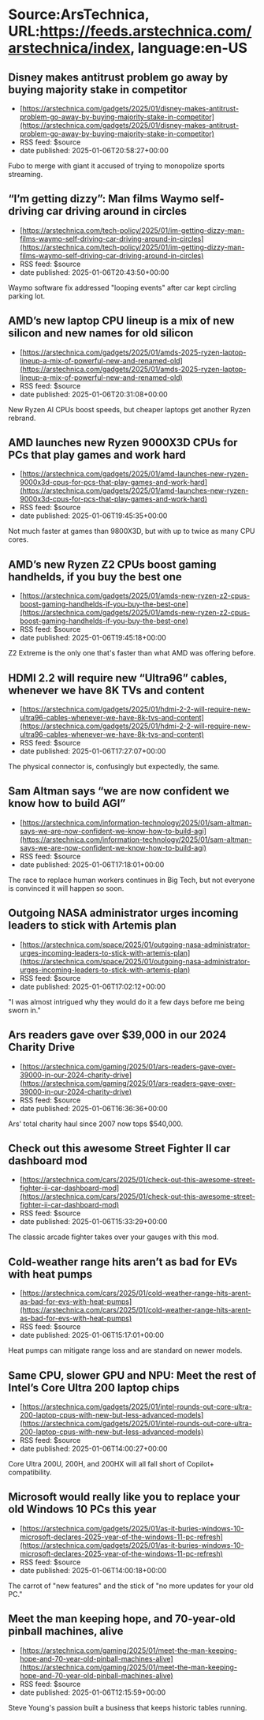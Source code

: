 # Source:ArsTechnica, URL:https://feeds.arstechnica.com/arstechnica/index, language:en-US

## Disney makes antitrust problem go away by buying majority stake in competitor
 - [https://arstechnica.com/gadgets/2025/01/disney-makes-antitrust-problem-go-away-by-buying-majority-stake-in-competitor](https://arstechnica.com/gadgets/2025/01/disney-makes-antitrust-problem-go-away-by-buying-majority-stake-in-competitor)
 - RSS feed: $source
 - date published: 2025-01-06T20:58:27+00:00

Fubo to merge with giant it accused of trying to monopolize sports streaming.

## “I’m getting dizzy”: Man films Waymo self-driving car driving around in circles
 - [https://arstechnica.com/tech-policy/2025/01/im-getting-dizzy-man-films-waymo-self-driving-car-driving-around-in-circles](https://arstechnica.com/tech-policy/2025/01/im-getting-dizzy-man-films-waymo-self-driving-car-driving-around-in-circles)
 - RSS feed: $source
 - date published: 2025-01-06T20:43:50+00:00

Waymo software fix addressed "looping events" after car kept circling parking lot.

## AMD’s new laptop CPU lineup is a mix of new silicon and new names for old silicon
 - [https://arstechnica.com/gadgets/2025/01/amds-2025-ryzen-laptop-lineup-a-mix-of-powerful-new-and-renamed-old](https://arstechnica.com/gadgets/2025/01/amds-2025-ryzen-laptop-lineup-a-mix-of-powerful-new-and-renamed-old)
 - RSS feed: $source
 - date published: 2025-01-06T20:31:08+00:00

New Ryzen AI CPUs boost speeds, but cheaper laptops get another Ryzen rebrand.

## AMD launches new Ryzen 9000X3D CPUs for PCs that play games and work hard
 - [https://arstechnica.com/gadgets/2025/01/amd-launches-new-ryzen-9000x3d-cpus-for-pcs-that-play-games-and-work-hard](https://arstechnica.com/gadgets/2025/01/amd-launches-new-ryzen-9000x3d-cpus-for-pcs-that-play-games-and-work-hard)
 - RSS feed: $source
 - date published: 2025-01-06T19:45:35+00:00

Not much faster at games than 9800X3D, but with up to twice as many CPU cores.

## AMD’s new Ryzen Z2 CPUs boost gaming handhelds, if you buy the best one
 - [https://arstechnica.com/gadgets/2025/01/amds-new-ryzen-z2-cpus-boost-gaming-handhelds-if-you-buy-the-best-one](https://arstechnica.com/gadgets/2025/01/amds-new-ryzen-z2-cpus-boost-gaming-handhelds-if-you-buy-the-best-one)
 - RSS feed: $source
 - date published: 2025-01-06T19:45:18+00:00

Z2 Extreme is the only one that's faster than what AMD was offering before.

## HDMI 2.2 will require new “Ultra96” cables, whenever we have 8K TVs and content
 - [https://arstechnica.com/gadgets/2025/01/hdmi-2-2-will-require-new-ultra96-cables-whenever-we-have-8k-tvs-and-content](https://arstechnica.com/gadgets/2025/01/hdmi-2-2-will-require-new-ultra96-cables-whenever-we-have-8k-tvs-and-content)
 - RSS feed: $source
 - date published: 2025-01-06T17:27:07+00:00

The physical connector is, confusingly but expectedly, the same.

## Sam Altman says “we are now confident we know how to build AGI”
 - [https://arstechnica.com/information-technology/2025/01/sam-altman-says-we-are-now-confident-we-know-how-to-build-agi](https://arstechnica.com/information-technology/2025/01/sam-altman-says-we-are-now-confident-we-know-how-to-build-agi)
 - RSS feed: $source
 - date published: 2025-01-06T17:18:01+00:00

The race to replace human workers continues in Big Tech, but not everyone is convinced it will happen so soon.

## Outgoing NASA administrator urges incoming leaders to stick with Artemis plan
 - [https://arstechnica.com/space/2025/01/outgoing-nasa-administrator-urges-incoming-leaders-to-stick-with-artemis-plan](https://arstechnica.com/space/2025/01/outgoing-nasa-administrator-urges-incoming-leaders-to-stick-with-artemis-plan)
 - RSS feed: $source
 - date published: 2025-01-06T17:02:12+00:00

"I was almost intrigued why they would do it a few days before me being sworn in."

## Ars readers gave over $39,000 in our 2024 Charity Drive
 - [https://arstechnica.com/gaming/2025/01/ars-readers-gave-over-39000-in-our-2024-charity-drive](https://arstechnica.com/gaming/2025/01/ars-readers-gave-over-39000-in-our-2024-charity-drive)
 - RSS feed: $source
 - date published: 2025-01-06T16:36:36+00:00

Ars' total charity haul since 2007 now tops $540,000.

## Check out this awesome Street Fighter II car dashboard mod
 - [https://arstechnica.com/cars/2025/01/check-out-this-awesome-street-fighter-ii-car-dashboard-mod](https://arstechnica.com/cars/2025/01/check-out-this-awesome-street-fighter-ii-car-dashboard-mod)
 - RSS feed: $source
 - date published: 2025-01-06T15:33:29+00:00

The classic arcade fighter takes over your gauges with this mod.

## Cold-weather range hits aren’t as bad for EVs with heat pumps
 - [https://arstechnica.com/cars/2025/01/cold-weather-range-hits-arent-as-bad-for-evs-with-heat-pumps](https://arstechnica.com/cars/2025/01/cold-weather-range-hits-arent-as-bad-for-evs-with-heat-pumps)
 - RSS feed: $source
 - date published: 2025-01-06T15:17:01+00:00

Heat pumps can mitigate range loss and are standard on newer models.

## Same CPU, slower GPU and NPU: Meet the rest of Intel’s Core Ultra 200 laptop chips
 - [https://arstechnica.com/gadgets/2025/01/intel-rounds-out-core-ultra-200-laptop-cpus-with-new-but-less-advanced-models](https://arstechnica.com/gadgets/2025/01/intel-rounds-out-core-ultra-200-laptop-cpus-with-new-but-less-advanced-models)
 - RSS feed: $source
 - date published: 2025-01-06T14:00:27+00:00

Core Ultra 200U, 200H, and 200HX will all fall short of Copilot+ compatibility.

## Microsoft would really like you to replace your old Windows 10 PCs this year
 - [https://arstechnica.com/gadgets/2025/01/as-it-buries-windows-10-microsoft-declares-2025-year-of-the-windows-11-pc-refresh](https://arstechnica.com/gadgets/2025/01/as-it-buries-windows-10-microsoft-declares-2025-year-of-the-windows-11-pc-refresh)
 - RSS feed: $source
 - date published: 2025-01-06T14:00:18+00:00

The carrot of "new features" and the stick of "no more updates for your old PC."

## Meet the man keeping hope, and 70-year-old pinball machines, alive
 - [https://arstechnica.com/gaming/2025/01/meet-the-man-keeping-hope-and-70-year-old-pinball-machines-alive](https://arstechnica.com/gaming/2025/01/meet-the-man-keeping-hope-and-70-year-old-pinball-machines-alive)
 - RSS feed: $source
 - date published: 2025-01-06T12:15:59+00:00

Steve Young's passion built a business that keeps historic tables running.


